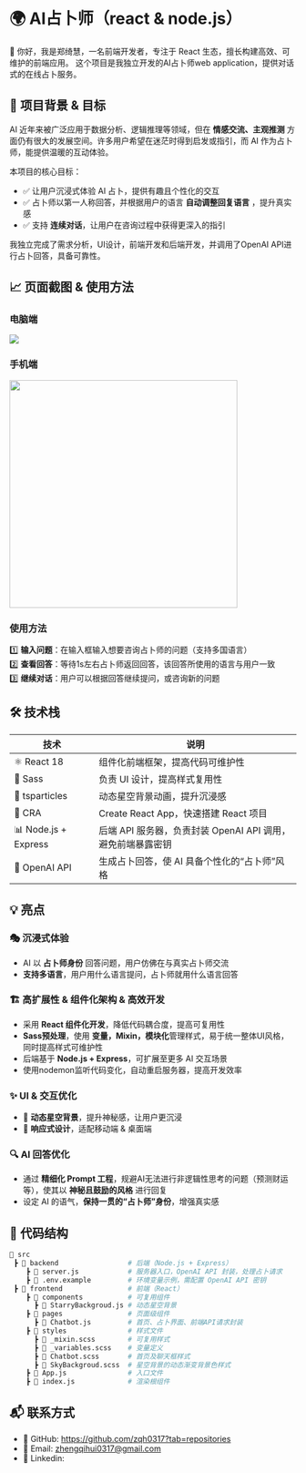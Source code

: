# 🌍 AI占卜师（react & node.js）

👋 你好，我是郑绮慧，一名前端开发者，专注于 React 生态，擅长构建高效、可维护的前端应用。
这个项目是我独立开发的AI占卜师web application，提供对话式的在线占卜服务。

## 📌 项目背景 & 目标
AI 近年来被广泛应用于数据分析、逻辑推理等领域，但在 **情感交流、主观推测** 方面仍有很大的发展空间。许多用户希望在迷茫时得到启发或指引，而 AI 作为占卜师，能提供温暖的互动体验。  

本项目的核心目标：
- ✅ 让用户沉浸式体验 AI 占卜，提供有趣且个性化的交互  
- ✅ 占卜师以第一人称回答，并根据用户的语言 **自动调整回复语言** ，提升真实感  
- ✅ 支持 **连续对话**，让用户在咨询过程中获得更深入的指引  

我独立完成了需求分析，UI设计，前端开发和后端开发，并调用了OpenAI API进行占卜回答，具备可靠性。
   
## 📈 页面截图 & 使用方法

### 电脑端
<img src="https://github.com/user-attachments/assets/9f588847-025c-4ff0-a585-dc0c42b83450">

### 手机端
<img src="https://github.com/user-attachments/assets/924e4bec-1073-4df5-a218-11775890d4a4" width="400">

### 使用方法
1️⃣ **输入问题**：在输入框输入想要咨询占卜师的问题（支持多国语言）  
2️⃣ **查看回答**：等待1s左右占卜师返回回答，该回答所使用的语言与用户一致  
3️⃣ **继续对话**：用户可以根据回答继续提问，或咨询新的问题      

## 🛠️ 技术栈
| 技术 | 说明 |
|------|------|
| ⚛️ React 18 | 组件化前端框架，提高代码可维护性 |
| 🎨 Sass | 负责 UI 设计，提高样式复用性 |
| 🌃 tsparticles | 动态星空背景动画，提升沉浸感 |
| 🚀 CRA | Create React App，快速搭建 React 项目 |
| 📊 Node.js + Express | 后端 API 服务器，负责封装 OpenAI API 调用，避免前端暴露密钥 |
| 🤖 OpenAI API | 生成占卜回答，使 AI 具备个性化的“占卜师”风格 |


## 💡 亮点

### 🎭 沉浸式体验
- AI 以 **占卜师身份** 回答问题，用户仿佛在与真实占卜师交流  
- **支持多语言**，用户用什么语言提问，占卜师就用什么语言回答  

### 🏗️ 高扩展性 & 组件化架构 & 高效开发
- 采用 **React 组件化开发**，降低代码耦合度，提高可复用性  
- **Sass预处理**，使用 **变量，Mixin，模块化**管理样式，易于统一整体UI风格，同时提高样式可维护性
- 后端基于 **Node.js + Express**，可扩展至更多 AI 交互场景
- 使用nodemon监听代码变化，自动重启服务器，提高开发效率  

### ✨ UI & 交互优化
- 🌌 **动态星空背景**，提升神秘感，让用户更沉浸  
- 📱 **响应式设计**，适配移动端 & 桌面端    

### 🔍 AI 回答优化
- 通过 **精细化 Prompt 工程**，规避AI无法进行非逻辑性思考的问题（预测财运等），使其以 **神秘且鼓励的风格** 进行回复  
- 设定 AI 的语气，**保持一贯的“占卜师”身份**，增强真实感  

## 📂 代码结构
```bash
📂 src
 ┣ 📂 backend                 # 后端（Node.js + Express）
    ┣ 📜 server.js            # 服务器入口，OpenAI API 封装，处理占卜请求 
    ┣ 📜 .env.example         # 环境变量示例，需配置 OpenAI API 密钥
 ┣ 📂 frontend                # 前端（React）
    ┣ 📂 components           # 可复用组件
      ┣ 📜 StarryBackgroud.js # 动态星空背景
    ┣ 📂 pages                # 页面级组件
      ┣ 📜 Chatbot.js         # 首页、占卜界面、前端API请求封装
    ┣ 📂 styles               # 样式文件
      ┣ 📜 _mixin.scss        # 可复用样式
      ┣ 📜 _variables.scss    # 变量定义
      ┣ 📜 Chatbot.scss       # 首页及聊天框样式
      ┣ 📜 SkyBackgroud.scss  # 星空背景的动态渐变背景色样式
    ┣ 📜 App.js               # 入口文件
    ┣ 📜 index.js             # 渲染根组件  
```   

 ## 📬 联系方式
- 🔗 GitHub: https://github.com/zqh0317?tab=repositories
- 📧 Email: zhengqihui0317@gmail.com
- 💼 Linkedin:



